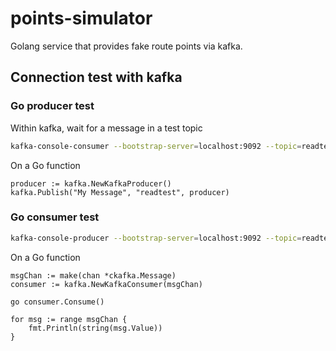 # points-simulator

Golang service that provides fake route points via kafka.

## Connection test with kafka

### Go producer test

Within kafka, wait for a message in a test topic
```bash
kafka-console-consumer --bootstrap-server=localhost:9092 --topic=readtest
```

On a Go function
```golang
producer := kafka.NewKafkaProducer()
kafka.Publish("My Message", "readtest", producer)
```

### Go consumer test
```bash
kafka-console-producer --bootstrap-server=localhost:9092 --topic=readtest
```

On a Go function
```golang
msgChan := make(chan *ckafka.Message)
consumer := kafka.NewKafkaConsumer(msgChan)

go consumer.Consume()

for msg := range msgChan {
	fmt.Println(string(msg.Value))
}
```

